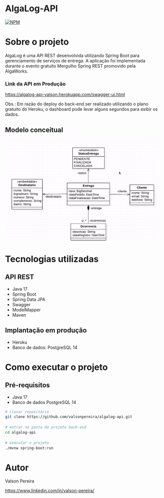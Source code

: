 # AlgaLog-API 
[![NPM](https://img.shields.io/npm/l/react)](https://github.com/valsonpereira/projeto-sds3/blob/master/LICENSE) 

# Sobre o projeto

AlgaLog é uma API REST desenvolvida utilizando Spring Boot para gerenciamento de serviços de entrega. A aplicação foi implementada durante o evento gratuito Mergulho Spring REST promovido pela AlgaWorks.

### Link da API em Produção 
https://algalog-api-valson.herokuapp.com/swagger-ui.html

Obs.: Em razão do deploy do back-end ser realizado utilizando o plano gratuito do Heroku, o dashboard pode levar alguns segundos para exibir os dados.

## Modelo conceitual
![Modelo Conceitual](https://github.com/valsonpereira/my-assets/blob/main/modelo-conceitual-algalog.jpg)

# Tecnologias utilizadas
## API REST
- Java 17
- Spring Boot
- Spring Data JPA 
- Swagger
- ModelMapper
- Maven

## Implantação em produção
- Heroku
- Banco de dados: PostgreSQL 14

# Como executar o projeto

## Pré-requisitos
- Java 17
- Banco de dados PostgreSQL 14

```bash
# clonar repositório
git clone https://github.com/valsonpereira/algalog-api.git

# entrar na pasta do projeto back-end
cd algalog-api

# executar o projeto
./mvnw spring-boot:run
```

# Autor

Valson Pereira

https://www.linkedin.com/in/valson-pereira/
